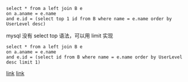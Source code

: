     select * from a left join B e 
    on a.aname = e.name 
    and e.id = (select top 1 id from B where name = e.name order by UserLevel desc)
    
mysql 没有 select top 语法，可以用 limit 实现

    select * from a left join B e 
    on a.aname = e.name 
    and e.id = (select id from B where name = e.name order by UserLevel desc limit 1)
    
[link](https://bbs.csdn.net/topics/370125167)
[link](https://www.cnblogs.com/yxnchinahlj/p/4096484.html)